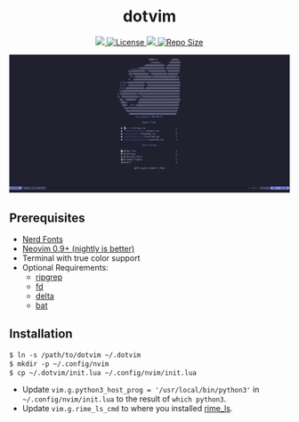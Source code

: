 <h1 align="center">dotvim</h1>

<p align="center">
    <a href="https://github.com/TwIStOy/dotvim/pulse">
      <img src="https://img.shields.io/github/last-commit/TwIStOy/dotvim?style=for-the-badge&logo=github&color=7dc4e4&logoColor=D9E0EE&labelColor=302D41"/>
    </a>
    <a href="https://github.com/TwIStOy/dotvim/blob/main/LICENSE">
      <img alt="License" src="https://img.shields.io/github/license/TwIStOy/dotvim?style=for-the-badge&logo=starship&color=ee999f&logoColor=D9E0EE&labelColor=302D41" />
    </a>
    <a href="https://github.com/TwIStOy/dotvim/stargazers">
      <img src="https://img.shields.io/github/stars/TwIStOy/dotvim?style=for-the-badge&logo=apachespark&color=eed49f&logoColor=D9E0EE&labelColor=302D41"/>
    </a>
    <a href="https://github.com/TwIStOy/dotvim">
      <img alt="Repo Size" src="https://img.shields.io/github/repo-size/TwIStOy/dotvim?color=%23DDB6F2&label=SIZE&logo=codesandbox&style=for-the-badge&logoColor=D9E0EE&labelColor=302D41" />
    </a>
</p>

![](https://raw.githubusercontent.com/TwIStOy/dotvim/master/screenshots/start_page.png)

## Prerequisites

- [Nerd Fonts](https://www.nerdfonts.com/font-downloads)
- [Neovim 0.9+ (nightly is better)](https://github.com/neovim/neovim)
- Terminal with true color support
- Optional Requirements:
  - [ripgrep](https://github.com/BurntSushi/ripgrep)
  - [fd](https://github.com/sharkdp/fd)
  - [delta](https://github.com/dandavison/delta)
  - [bat](https://github.com/sharkdp/bat)

## Installation

```
$ ln -s /path/to/dotvim ~/.dotvim
$ mkdir -p ~/.config/nvim
$ cp ~/.dotvim/init.lua ~/.config/nvim/init.lua
```

- Update `vim.g.python3_host_prog = '/usr/local/bin/python3'` in `~/.config/nvim/init.lua` to the result of `which python3`.
- Update `vim.g.rime_ls_cmd` to where you installed [rime_ls](https://github.com/wlh320/rime-ls).
